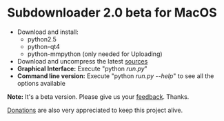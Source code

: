 # Subdownloader 2.0 beta for MacOS #
  * Download and install:
    * python2.5
    * python-qt4
    * python-mmpython (only needed for Uploading)
  * Download and uncompress the latest [sources](https://code.launchpad.net/subdownloader/+download)
  * **Graphical Interface:** Execute "python _run.py_"
  * **Command line version:** Execute "python _run.py --help_" to see all the options available

**Note:** It's a beta version. Please give us your [feedback](http://code.google.com/p/subdownloader/issues/list). Thanks.

[Donations](https://www.paypal.com/cgi-bin/webscr?cmd=_donations&business=donations%40subdownloader%2enet&no_shipping=0&no_note=1&tax=0&currency_code=EUR&lc=PT&bn=PP%2dDonationsBF&charset=UTF%2d8) are also very appreciated to keep this project alive.